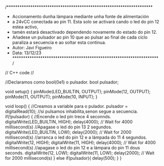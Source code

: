 /********************************************************************
* Accionamento dunha lámpara mediante unha fonte de alimentación 
* a 24vCC conectada ao pin 11. Esta solo se activará cando o led do pin 12 estea activo,
* tamén estará desactivado dependendo novamente do estado do pin 12.
* Añadese un pulsador ao pin 10 que ao pulsar ao final de cada ciclo paraliza a secuencia e ao soltar esta continua.
* Autor: Javi Figueiro
* Data: 13/12/23
********************************************************************/

// C++ code
//

//Declaramos como bool(0e1) o pulsador.
bool pulsador;

void setup()
{
  pinMode(LED_BUILTIN, OUTPUT);
  pinMode(12, OUTPUT);
  pinMode(11, OUTPUT);
  pinMode(10, INPUT);
}

void loop()
{
  //Creamos a variable para o pulador.
  pulsador = digitalRead(10);
  //si pulsamos inhabilita,senon segue a secuencia.
  if(!pulsador) {
  //Encende o led pin trece 4 seconnds.  
  digitalWrite(LED_BUILTIN, HIGH);
  delay(4000); // Wait for 4000 millisecond(s)
  //Apagase o led do pin 13 2  segundos.
  digitalWrite(LED_BUILTIN, LOW);
  delay(2000); // Wait for 2000 millisecond(s)
  //arranca o led do pin 12 e a lámpada do 11 4 segundos.
  digitalWrite(12, HIGH);
  digitalWrite(11, HIGH);
  delay(4000); // Wait for 4000 millisecond(s)
  //apagase o led do pin 12 e a lámpara do pin 11 dous seconds.
  digitalWrite(12, LOW);
  digitalWrite(11, LOW);
  delay(2000); // Wait for 2000 millisecond(s)
}
  else if(pulsador){
    delay(500);
  }
}

